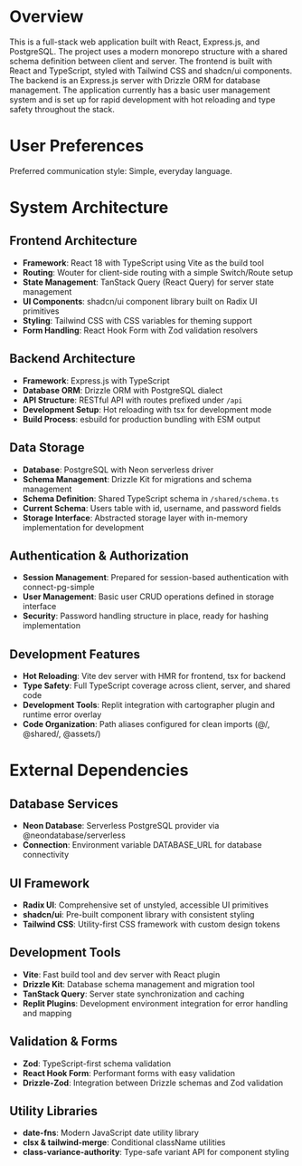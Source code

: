 # Overview

This is a full-stack web application built with React, Express.js, and PostgreSQL. The project uses a modern monorepo structure with a shared schema definition between client and server. The frontend is built with React and TypeScript, styled with Tailwind CSS and shadcn/ui components. The backend is an Express.js server with Drizzle ORM for database management. The application currently has a basic user management system and is set up for rapid development with hot reloading and type safety throughout the stack.

# User Preferences

Preferred communication style: Simple, everyday language.

# System Architecture

## Frontend Architecture
- **Framework**: React 18 with TypeScript using Vite as the build tool
- **Routing**: Wouter for client-side routing with a simple Switch/Route setup
- **State Management**: TanStack Query (React Query) for server state management
- **UI Components**: shadcn/ui component library built on Radix UI primitives
- **Styling**: Tailwind CSS with CSS variables for theming support
- **Form Handling**: React Hook Form with Zod validation resolvers

## Backend Architecture
- **Framework**: Express.js with TypeScript
- **Database ORM**: Drizzle ORM with PostgreSQL dialect
- **API Structure**: RESTful API with routes prefixed under `/api`
- **Development Setup**: Hot reloading with tsx for development mode
- **Build Process**: esbuild for production bundling with ESM output

## Data Storage
- **Database**: PostgreSQL with Neon serverless driver
- **Schema Management**: Drizzle Kit for migrations and schema management
- **Schema Definition**: Shared TypeScript schema in `/shared/schema.ts`
- **Current Schema**: Users table with id, username, and password fields
- **Storage Interface**: Abstracted storage layer with in-memory implementation for development

## Authentication & Authorization
- **Session Management**: Prepared for session-based authentication with connect-pg-simple
- **User Management**: Basic user CRUD operations defined in storage interface
- **Security**: Password handling structure in place, ready for hashing implementation

## Development Features
- **Hot Reloading**: Vite dev server with HMR for frontend, tsx for backend
- **Type Safety**: Full TypeScript coverage across client, server, and shared code
- **Development Tools**: Replit integration with cartographer plugin and runtime error overlay
- **Code Organization**: Path aliases configured for clean imports (@/, @shared/, @assets/)

# External Dependencies

## Database Services
- **Neon Database**: Serverless PostgreSQL provider via @neondatabase/serverless
- **Connection**: Environment variable DATABASE_URL for database connectivity

## UI Framework
- **Radix UI**: Comprehensive set of unstyled, accessible UI primitives
- **shadcn/ui**: Pre-built component library with consistent styling
- **Tailwind CSS**: Utility-first CSS framework with custom design tokens

## Development Tools
- **Vite**: Fast build tool and dev server with React plugin
- **Drizzle Kit**: Database schema management and migration tool
- **TanStack Query**: Server state synchronization and caching
- **Replit Plugins**: Development environment integration for error handling and mapping

## Validation & Forms
- **Zod**: TypeScript-first schema validation
- **React Hook Form**: Performant forms with easy validation
- **Drizzle-Zod**: Integration between Drizzle schemas and Zod validation

## Utility Libraries
- **date-fns**: Modern JavaScript date utility library
- **clsx & tailwind-merge**: Conditional className utilities
- **class-variance-authority**: Type-safe variant API for component styling